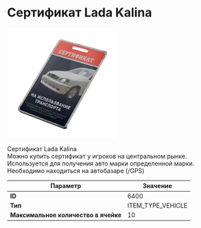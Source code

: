 # Сертификат Lada Kalina

![Item Image](../img/6400.webp?raw=true)

Сертификат Lada Kalina<br>Можно купить сертификат у игроков на центральном рынке.<br>Используется для получения авто марки определенной марки.<br>Необходимо находиться на автобазаре (/GPS)


| Параметр | Значение |
|----------|----------|
| **ID** | 6400 |
| **Тип** | ITEM_TYPE_VEHICLE |
| **Максимальное количество в ячейке** | 10 |

